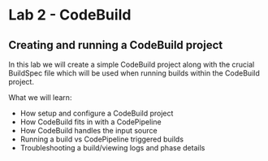 # Lab 2 - CodeBuild

## Creating and running a CodeBuild project

In this lab we will create a simple CodeBuild project along with the crucial BuildSpec file which will be used when running builds within the CodeBuild project. 

What we will learn:
* How setup and configure a CodeBuild project
* How CodeBuild fits in with a CodePipeline
* How CodeBuild handles the input source
* Running a build vs CodePipeline triggered builds
* Troubleshooting a build/viewing logs and phase details
